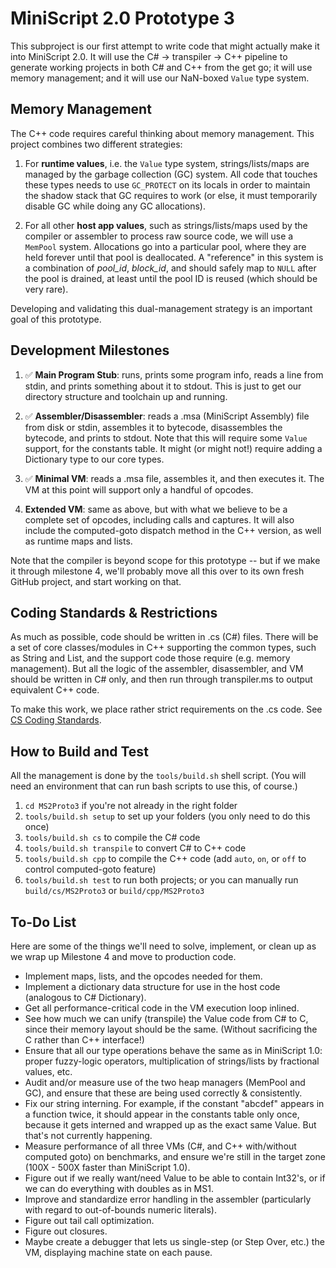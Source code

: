 # MiniScript 2.0 Prototype 3

This subproject is our first attempt to write code that might actually make it into MiniScript 2.0.  It will use the C# -> transpiler -> C++ pipeline to generate working projects in both C# and C++ from the get go; it will use memory management; and it will use our NaN-boxed `Value` type system.

## Memory Management

The C++ code requires careful thinking about memory management.  This project combines two different strategies:

1. For **runtime values**, i.e. the `Value` type system, strings/lists/maps are managed by the garbage collection (GC) system.  All code that touches these types needs to use `GC_PROTECT` on its locals in order to maintain the shadow stack that GC requires to work (or else, it must temporarily disable GC while doing any GC allocations).

2. For all other **host app values**, such as strings/lists/maps used by the compiler or assembler to process raw source code, we will use a `MemPool` system.  Allocations go into a particular pool, where they are held forever until that pool is deallocated.  A "reference" in this system is a combination of *pool_id*, *block_id*, and should safely map to `NULL` after the pool is drained, at least until the pool ID is reused (which should be very rare).

Developing and validating this dual-management strategy is an important goal of this prototype.

## Development Milestones

1. ✅ **Main Program Stub**: runs, prints some program info, reads a line from stdin, and prints something about it to stdout.  This is just to get our directory structure and toolchain up and running.

2. ✅ **Assembler/Disassembler**: reads a .msa (MiniScript Assembly) file from disk or stdin, assembles it to bytecode, disassembles the bytecode, and prints to stdout.  Note that this will require some `Value` support, for the constants table.  It might (or might not!) require adding a Dictionary type to our core types.

3. ✅ **Minimal VM**: reads a .msa file, assembles it, and then executes it.  The VM at this point will support only a handful of opcodes.

4. **Extended VM**: same as above, but with what we believe to be a complete set of opcodes, including calls and captures.  It will also include the computed-goto dispatch method in the C++ version, as well as runtime maps and lists.

Note that the compiler is beyond scope for this prototype -- but if we make it through milestone 4, we'll probably move all this over to its own fresh GitHub project, and start working on that.

## Coding Standards & Restrictions

As much as possible, code should be written in .cs (C#) files.  There will be a set of core classes/modules in C++ supporting the common types, such as String and List, and the support code those require (e.g. memory management).  But all the logic of the assembler, disassembler, and VM should be written in C# only, and then run through transpiler.ms to output equivalent C++ code.

To make this work, we place rather strict requirements on the .cs code.  See [CS Coding Standards](CS_CODING_STANDARDS.md).

## How to Build and Test

All the management is done by the `tools/build.sh` shell script.  (You will need an environment that can run bash scripts to use this, of course.)

1. `cd MS2Proto3` if you're not already in the right folder
2. `tools/build.sh setup` to set up your folders (you only need to do this once)
3. `tools/build.sh cs` to compile the C# code
4. `tools/build.sh transpile` to convert C# to C++ code
5. `tools/build.sh cpp` to compile the C++ code (add `auto`, `on`, or `off` to control computed-goto feature)
6. `tools/build.sh test` to run both projects; or you can manually run `build/cs/MS2Proto3` or `build/cpp/MS2Proto3`

## To-Do List

Here are some of the things we'll need to solve, implement, or clean up as we wrap up Milestone 4 and move to production code.

- Implement maps, lists, and the opcodes needed for them.
- Implement a dictionary data structure for use in the host code (analogous to C# Dictionary).
- Get all performance-critical code in the VM execution loop inlined.
- See how much we can unify (transpile) the Value code from C# to C, since their memory layout should be the same.  (Without sacrificing the C rather than C++ interface!)
- Ensure that all our type operations behave the same as in MiniScript 1.0: proper fuzzy-logic operators, multiplication of strings/lists by fractional values, etc.
- Audit and/or measure use of the two heap managers (MemPool and GC), and ensure that these are being used correctly & consistently.
- Fix our string interning.  For example, if the constant "abcdef" appears in a function twice, it should appear in the constants table only once, because it gets interned and wrapped up as the exact same Value.  But that's not currently happening.
- Measure performance of all three VMs (C#, and C++ with/without computed goto) on benchmarks, and ensure we're still in the target zone (100X - 500X faster than MiniScript 1.0).
- Figure out if we really want/need Value to be able to contain Int32's, or if we can do everything with doubles as in MS1.
- Improve and standardize error handling in the assembler (particularly with regard to out-of-bounds numeric literals).
- Figure out tail call optimization.
- Figure out closures.
- Maybe create a debugger that lets us single-step (or Step Over, etc.) the VM, displaying machine state on each pause.



